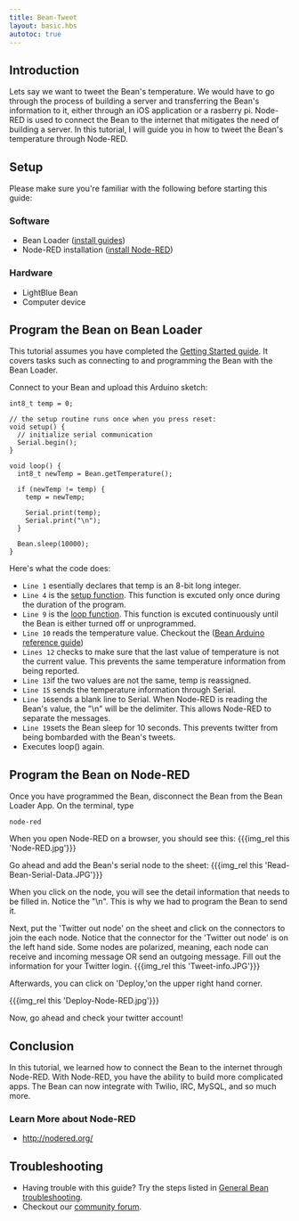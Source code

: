 ```yaml
---
title: Bean-Tweet
layout: basic.hbs
autotoc: true
---
```


## Introduction
Lets say we want to tweet the Bean's temperature. We would have to go through the process of building a server and transferring the Bean's information to it, either through an iOS application or a rasberry pi. Node-RED is used to connect the Bean to the internet that mitigates the need of building a server. In this tutorial, I will guide you in how to tweet the Bean's temperature through Node-RED. 

## Setup

Please make sure you're familiar with the following before starting this guide:

### Software
* Bean Loader ([install guides](#))
* Node-RED installation ([install Node-RED](#))

### Hardware

* LightBlue Bean
* Computer device

## Program the Bean on Bean Loader
This tutorial assumes you have completed the [Getting Started guide](#). It covers tasks such as connecting to and programming the Bean with the Bean Loader.

Connect to your Bean and upload this Arduino sketch:
```
int8_t temp = 0;

// the setup routine runs once when you press reset:
void setup() {
  // initialize serial communication
  Serial.begin();
}

void loop() {
  int8_t newTemp = Bean.getTemperature();

  if (newTemp != temp) {
    temp = newTemp;

    Serial.print(temp);
    Serial.print("\n");
  }

  Bean.sleep(10000);
} 

```
Here's what the code does:

* `Line 1` esentially declares that temp is an 8-bit long integer. 
* `Line 4` is the [setup function](https://www.arduino.cc/en/Reference/Setup). This function is excuted only once during the duration of the program.
* `Line 9` is the [loop function](https://www.arduino.cc/en/Reference/Loop).  This function is excuted continuously until the Bean is either turned off or unprogrammed.
* `Line 10` reads the temperature value. Checkout the ([Bean Arduino reference guide](http://legacy.punchthrough.com/bean/the-arduino-reference/))
* `Lines 12` checks to make sure that the last value of temperature is not the current value.  This prevents the same temperature information from being reported.
* `Line 13`if the two values are not the same, temp is reassigned. 
* `Line 15` sends the temperature information through Serial.
* `Line 16`sends a blank line to Serial. When Node-RED is reading the Bean's value, the "\n" will be the delimiter.  This allows Node-RED to separate the messages.
* `Line 19`sets the Bean sleep for 10 seconds.  This prevents twitter from being bombarded with the Bean's tweets. 
* Executes loop() again. 

## Program the Bean on Node-RED
Once you have programmed the Bean, disconnect the Bean from the Bean Loader App. On the terminal, type

```
node-red
```
When you open Node-RED on a browser, you should see this: 
{{{img_rel this 'Node-RED.jpg'}}}

Go ahead and add the Bean's serial node to the sheet:
{{{img_rel this 'Read-Bean-Serial-Data.JPG'}}}

When you click on the node, you will see the detail information that needs to be filled in. Notice the "\n".  This is why we had to program the Bean to send it.


Next, put the 'Twitter out node' on the sheet and click on the connectors to join the each node. Notice that the connector for the 'Twitter out node' is on the left hand side. Some nodes are polarized, meaning, each node can receive and incoming message OR send an outgoing message.  Fill out the information for your Twitter login. 
{{{img_rel this 'Tweet-info.JPG'}}}

Afterwards, you can click on 'Deploy,'on the upper right hand corner. 

{{{img_rel this 'Deploy-Node-RED.jpg'}}}

Now, go ahead and check your twitter account!

## Conclusion
In this tutorial, we learned how to connect the Bean to the internet through Node-RED. With Node-RED, you have the ability to build more complicated apps.  The Bean can now integrate with Twilio, IRC, MySQL, and so much more. 

### Learn More about Node-RED
* http://nodered.org/


## Troubleshooting
* Having trouble with this guide? Try the steps listed in [General Bean troubleshooting](#).
* Checkout our [community forum](#).
